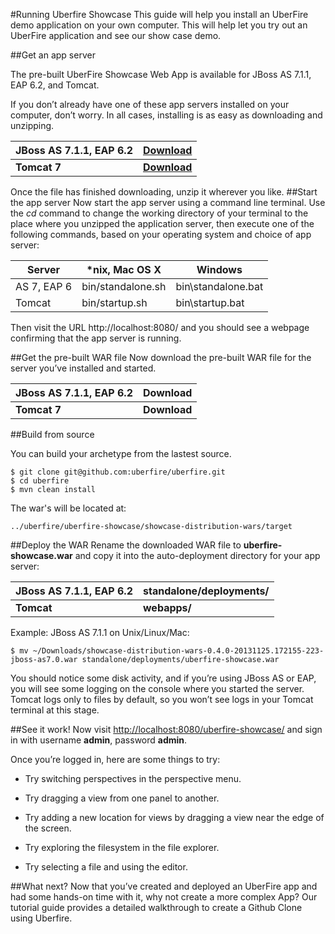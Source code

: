 #Running Uberfire Showcase
This guide will help you install an UberFire demo application on your own computer. This will help let you try out an UberFire application and see our show case demo.

##Get an app server

The pre-built UberFire Showcase Web App is available for JBoss AS 7.1.1, EAP 6.2, and Tomcat.

If you don’t already have one of these app servers installed on your computer, don’t worry. In all cases, installing is as easy as downloading and unzipping.

| JBoss AS 7.1.1, EAP 6.2 | [Download](http://jbossas.jboss.org/downloads)|
| -- | -- |
| **Tomcat 7** | **[Download](http://tomcat.apache.org/download-70.cgi)** |


Once the file has finished downloading, unzip it wherever you like.
##Start the app server
Now start the app server using a command line terminal. Use the *cd* command to change the working directory of your terminal to the place where you unzipped the application server, then execute one of the following commands, based on your operating system and choice of app server:

|Server|	*nix, Mac OS X|	Windows|
| -- | -- | -- |
| AS 7, EAP 6 |bin/standalone.sh| bin\standalone.bat|
| Tomcat | bin/startup.sh | bin\startup.bat|

Then visit the URL http://localhost:8080/ and you should see a webpage confirming that the app server is running.

##Get the pre-built WAR file
Now download the pre-built WAR file for the server you’ve installed and started.


| JBoss AS 7.1.1, EAP 6.2 | Download |
| -- | -- |
| **Tomcat 7** | **Download** |

##Build from source

You can build your archetype from the lastest source.
```
$ git clone git@github.com:uberfire/uberfire.git
$ cd uberfire
$ mvn clean install
```
The war's will be located at:
```
../uberfire/uberfire-showcase/showcase-distribution-wars/target
```

##Deploy the WAR
Rename the downloaded WAR file to **uberfire-showcase.war** and copy it into the auto-deployment directory for your app server:

| JBoss AS 7.1.1, EAP 6.2 | standalone/deployments/|
| -- | -- |
| **Tomcat** |**webapps/** |

Example: JBoss AS 7.1.1 on Unix/Linux/Mac:
```
$ mv ~/Downloads/showcase-distribution-wars-0.4.0-20131125.172155-223-jboss-as7.0.war standalone/deployments/uberfire-showcase.war
```

You should notice some disk activity, and if you’re using JBoss AS or EAP, you will see some logging on the console where you started the server. Tomcat logs only to files by default, so you won’t see logs in your Tomcat terminal at this stage.

##See it work!
Now visit [http://localhost:8080/uberfire-showcase/](http://localhost:8080/uberfire-showcase/) and sign in with username **admin**, password **admin**.

Once you’re logged in, here are some things to try:

* Try switching perspectives in the perspective menu.

* Try dragging a view from one panel to another.

* Try adding a new location for views by dragging a view near the edge of the screen.

* Try exploring the filesystem in the file explorer.

* Try selecting a file and using the editor.


##What next?
Now that you’ve created and deployed an UberFire app and had some hands-on time with it, why not create a more complex App? Our tutorial guide provides a detailed walkthrough to create a Github Clone using Uberfire.





